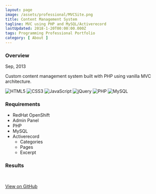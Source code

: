 ```yaml
---
layout: page
image: /assets/professional/MVCSite.png
title: Content Management System
tagline: MVC using PHP and MySQL/Activerecord
lastUpdated: 2018-1-20T00:00:00.000Z
tags: Programming Professional Portfolio
category: [ About ]
---
```

### Overview

Sep, 2013

Custom content management system built with PHP using vanilla MVC architecture.

<img class="lazyLoad thumbnail" data-src="/aluminium-spider/assets/logo/logoHTML5.png" alt="HTML5"/>
<img class="lazyLoad thumbnail" data-src="/aluminium-spider/assets/logo/logoCSS3.png" alt="CSS3"/>
<img class="lazyLoad thumbnail" data-src="/aluminium-spider/assets/logo/logoJavascript.png" alt="JavaScript"/>
<img class="lazyLoad tiny" data-src="/aluminium-spider/assets/logo/logoJQuery.png" alt="jQuery"/>
<img class="lazyLoad tiny" data-src="/aluminium-spider/assets/logo/logoPHP.png" alt="PHP"/>
<img class="lazyLoad tiny" data-src="/aluminium-spider/assets/logo/logoMySQL.png" alt="MySQL"/>

### Requirements

- RedHat OpenShift
- Admin Panel
- PHP
- MySQL
- Activerecord
  - Categories
  - Pages
  - Excerpt

### Results

<img class="lazyLoad thumbnail" data-src="/aluminium-spider/assets/professional/MVC1.png" alt=""/>
<img class="lazyLoad thumbnail" data-src="/aluminium-spider/assets/professional/MVC2.png" alt=""/>
<img class="lazyLoad thumbnail" data-src="/aluminium-spider/assets/professional/MVCProjects.png"/>
<img class="lazyLoad thumbnail" data-src="/aluminium-spider/assets/professional/MVCCode.png"/>

<a href="https://github.com/chpmnrssll/old/tree/master/php">View on GitHub</a>
